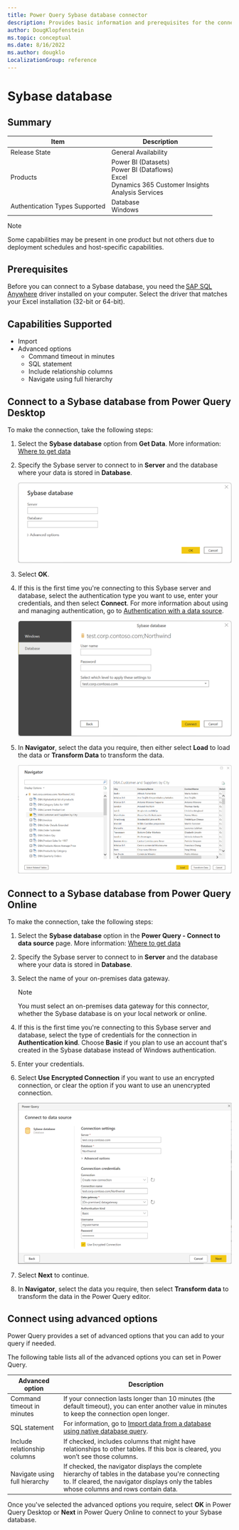 ```yaml
---
title: Power Query Sybase database connector
description: Provides basic information and prerequisites for the connector, and instructions on how to connect to your Sybase database.
author: DougKlopfenstein
ms.topic: conceptual
ms.date: 8/16/2022
ms.author: dougklo
LocalizationGroup: reference
---
```


# Sybase database

## Summary

| Item | Description |
| ---- | ----------- |
| Release State | General Availability |
| Products | Power BI (Datasets)<br/>Power BI (Dataflows)<br/>Excel<br/>Dynamics 365 Customer Insights<br/>Analysis Services |
| Authentication Types Supported | Database<br/>Windows |

>[!Note]
> Some capabilities may be present in one product but not others due to deployment schedules and host-specific capabilities.

## Prerequisites

Before you can connect to a Sybase database, you need the [SAP SQL Anywhere](https://scn.sap.com/docs/DOC-35857?d96a349c52fc4f68eea46a47ccb3d360) driver installed on your computer. Select the driver that matches your Excel installation (32-bit or 64-bit).

## Capabilities Supported

* Import
* Advanced options
  * Command timeout in minutes
  * SQL statement
  * Include relationship columns
  * Navigate using full hierarchy

## Connect to a Sybase database from Power Query Desktop

To make the connection, take the following steps:

1. Select the **Sybase database** option from **Get Data**. More information: [Where to get data](../where-to-get-data.md)

2. Specify the Sybase server to connect to in **Server** and the database where your data is stored in **Database**.

   ![Enter the Sybase database connection.](./media/sybase-database/connection-settings.png)

3. Select **OK**.

4. If this is the first time you're connecting to this Sybase server and database, select the authentication type you want to use, enter your credentials, and then select **Connect**. For more information about using and managing authentication, go to [Authentication with a data source](../connectorauthentication.md).

   ![Enter your Sybase database credentials.](./media/sybase-database/enter-credentials.png)

5. In **Navigator**, select the data you require, then either select **Load** to load the data or **Transform Data** to transform the data.

   [![Select the data you require from the database](./media/sybase-database/navigator-desktop.png)](./media/sybase-database/navigator-desktop.png#lightbox)

## Connect to a Sybase database from Power Query Online

To make the connection, take the following steps:

1. Select the **Sybase database** option in the **Power Query - Connect to data source** page. More information: [Where to get data](../where-to-get-data.md)

2. Specify the Sybase server to connect to in **Server** and the database where your data is stored in **Database**.

3. Select the name of your on-premises data gateway.

   >[!Note]
   > You must select an on-premises data gateway for this connector, whether the Sybase database is on your local network or online.

4. If this is the first time you're connecting to this Sybase server and database, select the type of credentials for the connection in **Authentication kind**. Choose **Basic** if you plan to use an account that's created in the Sybase database instead of Windows authentication.

5. Enter your credentials.

6. Select **Use Encrypted Connection** if you want to use an encrypted connection, or clear the option if you want to use an unencrypted connection.

   [![Enter Sybase database online connection.](./media/sybase-database/data-source-online.png)](./media/sybase-database/data-source-online.png#lightbox)

7. Select **Next** to continue.

8. In **Navigator**, select the data you require, then select **Transform data** to transform the data in the Power Query editor.

## Connect using advanced options

Power Query provides a set of advanced options that you can add to your query if needed.

The following table lists all of the advanced options you can set in Power Query.

| Advanced option | Description |
| --------------- | ----------- |
| Command timeout in minutes | If your connection lasts longer than 10 minutes (the default timeout), you can enter another value in minutes to keep the connection open longer. |
| SQL statement | For information, go to [Import data from a database using native database query](../native-database-query.md). |
| Include relationship columns | If checked, includes columns that might have relationships to other tables. If this box is cleared, you won’t see those columns. |
| Navigate using full hierarchy | If checked, the navigator displays the complete hierarchy of tables in the database you're connecting to. If cleared, the navigator displays only the tables whose columns and rows contain data. |

Once you've selected the advanced options you require, select **OK** in Power Query Desktop or **Next** in Power Query Online to connect to your Sybase database.

